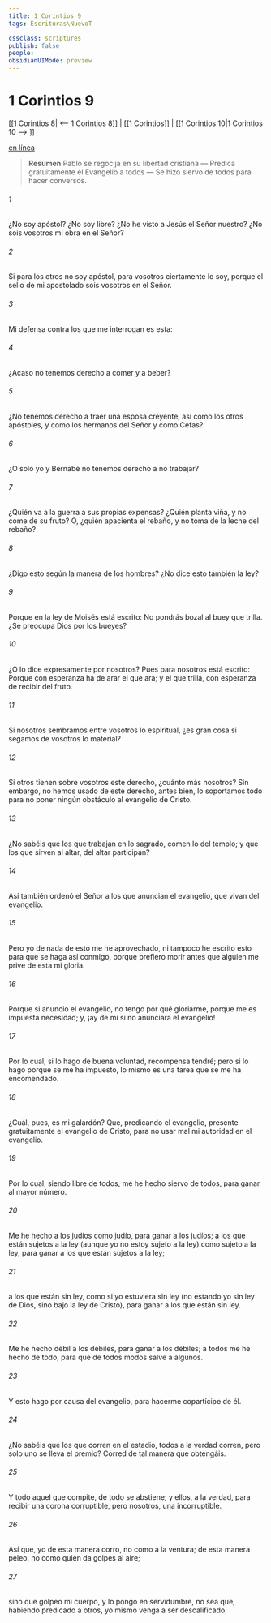 ```yaml
---
title: 1 Corintios 9
tags: Escrituras\NuevoT

cssclass: scriptures
publish: false
people:
obsidianUIMode: preview
---
```


# 1 Corintios 9
[[1 Corintios 8| <-- 1 Corintios 8]] | [[1 Corintios]] | [[1 Corintios 10|1 Corintios 10 --> ]]

[en línea](https://churchofjesuschrist.org/study/scriptures/nt/1-cor/9?lang=spa)

> __Resumen__
Pablo se regocija en su libertad cristiana — Predica gratuitamente el Evangelio a todos — Se hizo siervo de todos para hacer conversos.

###### 1 
¿No soy apóstol? ¿No soy libre? ¿No he visto a Jesús el Señor nuestro? ¿No sois vosotros mi obra en el Señor?

###### 2 
Si para los otros no soy apóstol, para vosotros ciertamente lo soy, porque el sello de mi apostolado sois vosotros en el Señor.

###### 3 
Mi defensa contra los que me interrogan es esta:

###### 4 
¿Acaso no tenemos derecho a comer y a beber?

###### 5 
¿No tenemos derecho a traer  una esposa creyente, así como los otros apóstoles, y como los hermanos del Señor y como Cefas?

###### 6 
¿O solo yo y Bernabé no tenemos derecho a no trabajar?

###### 7 
¿Quién va a la guerra a sus propias expensas? ¿Quién planta viña, y no come de su fruto? O, ¿quién apacienta el rebaño, y no toma de la leche del rebaño?

###### 8 
¿Digo esto según la manera de los hombres? ¿No dice esto también la ley?

###### 9 
Porque en la ley de Moisés está escrito: No pondrás bozal al buey que trilla. ¿Se preocupa Dios por los bueyes?

###### 10 
¿O lo dice expresamente por nosotros? Pues para nosotros está escrito: Porque con esperanza ha de arar el que ara; y el que trilla, con esperanza de recibir del fruto.

###### 11 
Si nosotros sembramos entre vosotros lo espiritual, ¿es gran cosa si segamos de vosotros lo material?

###### 12 
Si otros tienen sobre vosotros este derecho, ¿cuánto más nosotros? Sin embargo, no hemos usado de este derecho, antes bien, lo soportamos todo para no poner ningún obstáculo al evangelio de Cristo.

###### 13 
¿No sabéis que los que trabajan en lo sagrado, comen lo del templo; y que los que sirven al altar, del altar participan?

###### 14 
Así también ordenó el Señor a los que anuncian el evangelio, que vivan del evangelio.

###### 15 
Pero yo de nada de esto me he aprovechado, ni tampoco he escrito esto para que se haga así conmigo, porque prefiero morir antes que alguien me prive de esta mi gloria.

###### 16 
Porque si anuncio el evangelio, no tengo por qué gloriarme, porque me es impuesta necesidad; y, ¡ay de mí si no anunciara el evangelio!

###### 17 
Por lo cual, si lo hago de buena voluntad, recompensa tendré; pero si lo hago porque se me ha impuesto, lo mismo es una tarea que se me ha encomendado.

###### 18 
¿Cuál, pues, es mi galardón? Que, predicando el evangelio, presente gratuitamente el evangelio de Cristo, para no usar mal mi autoridad en el evangelio.

###### 19 
Por lo cual, siendo libre de todos, me he hecho siervo de todos, para ganar al mayor número.

###### 20 
Me he hecho a los judíos como judío, para ganar a los judíos; a los que están sujetos a la ley (aunque yo no estoy sujeto a la ley) como sujeto a la ley, para ganar a los que están sujetos a la ley;

###### 21 
a los que están sin ley, como si yo estuviera sin ley (no estando yo sin ley de Dios, sino bajo la ley de Cristo), para ganar a los que están sin ley.

###### 22 
Me he hecho débil a los débiles, para ganar a los débiles; a todos me he hecho de todo, para que de todos modos salve a algunos.

###### 23 
Y esto hago por causa del evangelio, para hacerme copartícipe de él.

###### 24 
¿No sabéis que los que corren en el estadio, todos a la verdad corren, pero solo uno se lleva el premio? Corred de tal manera que  obtengáis.

###### 25 
Y todo aquel que compite, de todo se abstiene; y ellos, a la verdad, para recibir una corona corruptible, pero nosotros, una incorruptible.

###### 26 
Así que, yo de esta manera corro, no como a la ventura; de esta manera peleo, no como quien da golpes al aire;

###### 27 
sino que golpeo mi cuerpo, y lo pongo en servidumbre, no sea que, habiendo predicado a otros, yo mismo venga a ser descalificado.

